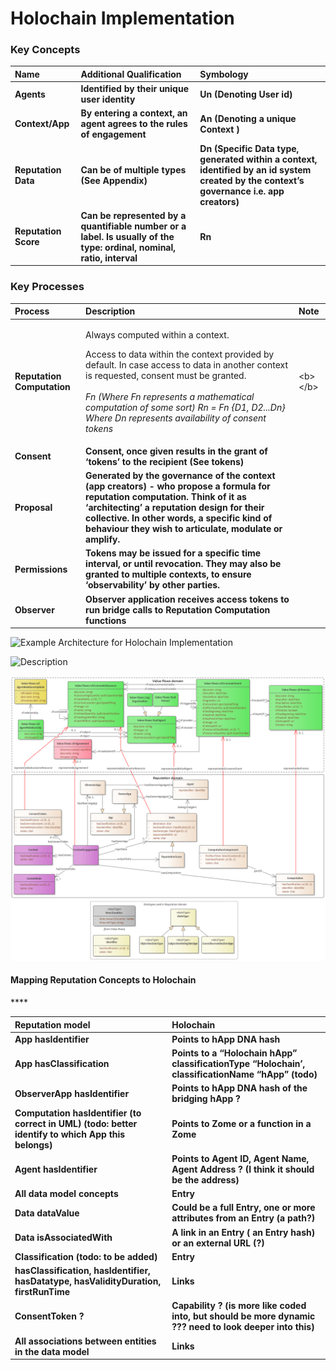 # Holochain Implementation

### **Key Concepts**

| **Name** | **Additional Qualification** | **Symbology** |
| :--- | :--- | :--- |
| **Agents** | **Identified by their unique user identity**  | **Un \(Denoting User id\)** |
| **Context/App** | **By entering a context, an agent agrees to the rules of engagement** | **An \(Denoting a unique Context \)** |
| **Reputation Data** | **Can be of multiple types \(See Appendix\)** | **Dn \(Specific Data type, generated within a context, identified by an id system created by the context’s governance i.e. app creators\)** |
| **Reputation Score** | **Can be represented by a quantifiable number or a label. Is usually of the type: ordinal, nominal, ratio, interval** | **Rn**  |

### Key Processes

<table>
  <thead>
    <tr>
      <th style="text-align:left"><b>Process</b>
      </th>
      <th style="text-align:left">Description</th>
      <th style="text-align:left">Note</th>
    </tr>
  </thead>
  <tbody>
    <tr>
      <td style="text-align:left"><b>Reputation Computation</b>
      </td>
      <td style="text-align:left">
        <p>Always computed within a context.</p>
        <p></p>
        <p>Access to data within the context provided by default. In case access
          to data in another context is requested, consent must be granted. <b> <br /><br /></b><em>Fn (Where Fn represents a mathematical computation of some sort) Rn = Fn {D1, D2...Dn} Where Dn represents availability of consent tokens</em>
        </p>
      </td>
      <td style="text-align:left">&lt;b&gt;&lt;/b&gt;</td>
    </tr>
    <tr>
      <td style="text-align:left"><b>Consent</b>
      </td>
      <td style="text-align:left"><b>Consent, once given results in the grant of &#x2018;tokens&#x2019; to the recipient (See tokens)</b>
      </td>
      <td style="text-align:left"></td>
    </tr>
    <tr>
      <td style="text-align:left"><b>Proposal</b>
      </td>
      <td style="text-align:left"><b>Generated by the governance of the context (app creators) - who propose a formula for reputation computation. Think of it as &#x2018;architecting&#x2019; a reputation design for their collective. In other words, a specific kind of behaviour they wish to articulate, modulate or amplify.</b>
      </td>
      <td style="text-align:left"></td>
    </tr>
    <tr>
      <td style="text-align:left"><b>Permissions</b>
      </td>
      <td style="text-align:left"><b>Tokens may be issued for a specific time interval, or until revocation. They may also be granted to multiple contexts, to ensure &#x2018;observability&#x2019; by other parties.</b>
      </td>
      <td style="text-align:left"></td>
    </tr>
    <tr>
      <td style="text-align:left"><b>Observer</b>
      </td>
      <td style="text-align:left"><b>Observer application receives access tokens to run bridge calls to Reputation Computation functions</b>
      </td>
      <td style="text-align:left"></td>
    </tr>
  </tbody>
</table>





![Example Architecture for Holochain Implementation](https://lh6.googleusercontent.com/JjJBJlGXAKhDV57n6SZSat1OjyrtwESKn9qd4h0bBQe4ySyvwpao0eXBY3pNZDyhcFPzI5xSjgrBwFP4kGBiJW-Ks7ydS49PbCPNU0IdZWGAzJI-jJ4Ra72ZYqyQMPhN-C_qrxRf)



![Description](https://lh3.googleusercontent.com/6pqDyELBoCFWHRrgLvhCyoc6oQJ3FOXVhMzRRolxHhNbXG42TlmE_aPVSiLEfvTD6qk0WNdAMEMsWlojSIKATBK1_r0h4qXkmilZfgDtJxe5l0_qyXfT0SrqjXXjndXVTpPmuuUH)

![](.gitbook/assets/reputation.png)

#### **Mapping Reputation Concepts to Holochain**

\*\*\*\*

| **Reputation model** | **Holochain** |
| :--- | :--- |
| **App hasIdentifier** | **Points to hApp DNA hash** |
| **App hasClassification** | **Points to a “Holochain hApp” classificationType “Holochain’, classificationName “hApp”  \(todo\)** |
| **ObserverApp hasIdentifier** | **Points to hApp DNA hash of the bridging hApp ?** |
| **Computation hasIdentifier \(to correct in UML\) \(todo: better identify to which App this belongs\)** | **Points to Zome or a function in a Zome** |
| **Agent hasIdentifier**  | **Points to Agent ID, Agent Name, Agent Address ? \(I think it should be the address\)** |
| **All data model concepts** | **Entry** |
| **Data dataValue** | **Could be a full Entry, one or more attributes from an Entry \(a path?\)** |
| **Data isAssociatedWith** | **A link in an Entry \( an Entry hash\) or an external URL \(?\)** |
| **Classification \(todo: to be added\)** | **Entry** |
| **hasClassification, hasIdentifier, hasDatatype, hasValidityDuration, firstRunTime** | **Links** |
| **ConsentToken ?** | **Capability ? \(is more like coded into, but should be more dynamic ??? need to look deeper into this\)** |
| **All associations between entities in the data model** | **Links** |

